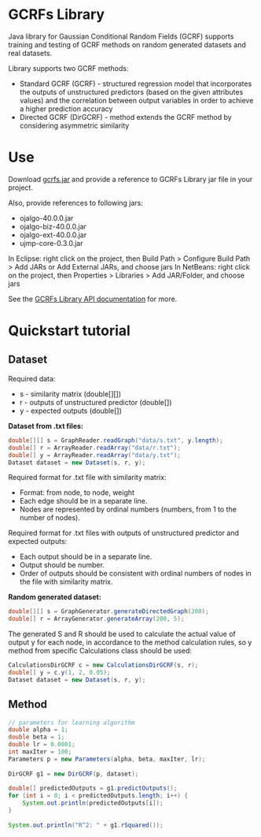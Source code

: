 GCRFs Library
=====================
Java library for Gaussian Conditional Random Fields (GCRF) supports training and testing of GCRF methods on random generated datasets and real datasets.

Library supports two GCRF methods:
- Standard GCRF (GCRF) - structured regression model that incorporates the outputs of unstructured predictors (based on the given attributes values) and the correlation between output variables in order to achieve a higher prediction accuracy
- Directed GCRF (DirGCRF) -  method extends the GCRF method by considering asymmetric similarity

Use
=====================

Download <a href="https://github.com/vujicictijana/Library/blob/master/gcrfs.jar?raw=true">gcrfs.jar</a> and provide a reference to GCRFs Library jar file in your project.

Also, provide references to following jars:
- ojalgo-40.0.0.jar
- ojalgo-biz-40.0.0.jar
- ojalgo-ext-40.0.0.jar
- ujmp-core-0.3.0.jar

In Eclipse: right click on the project, then Build Path > Configure Build Path > Add JARs or Add External JARs, and choose jars
In NetBeans: right click on the project, then Properties > Libraries > Add JAR/Folder, and choose jars

See the <a href="http://htmlpreview.github.io/?https://github.com/vujicictijana/Library/blob/master/Library/api/index.html">GCRFs Library API documentation</a> for more.

Quickstart tutorial
=====================

<h2>Dataset </h2>

Required data:
- s - similarity matrix (double[][])
- r - outputs of unstructured predictor (double[])
- y - expected outputs (double[])
   
<b> Dataset from .txt files: </b>

```java
double[][] s = GraphReader.readGraph("data/s.txt", y.length);
double[] r = ArrayReader.readArray("data/r.txt");
double[] y = ArrayReader.readArray("data/y.txt");
Dataset dataset = new Dataset(s, r, y);
```

Required format for .txt file with similarity matrix:
- Format: from node, to node, weight
- Each edge should be in a separate line.
- Nodes are represented by ordinal numbers (numbers, from 1 to the number of nodes).

Required format for .txt files with outputs of unstructured predictor and expected outputs:
- Each output should be in a separate line.
- Output should be number.
- Order of outputs should be consistent with ordinal numbers of nodes in the file with similarity matrix.

<b> Random generated dataset: </b>

```java
double[][] s = GraphGenerator.generateDirectedGraph(200);
double[] r = ArrayGenerator.generateArray(200, 5);
```

The generated S and R should be used to calculate the actual value of output y for each node, in accordance to the method calculation rules, so y method from specific Calculations class should be used:

```java
CalculationsDirGCRF c = new CalculationsDirGCRF(s, r);
double[] y = c.y(1, 2, 0.05);
Dataset dataset = new Dataset(s, r, y);
```

<h2>Method</h2>

```java
// parameters for learning algorithm
double alpha = 1;
double beta = 1;
double lr = 0.0001;
int maxIter = 100;
Parameters p = new Parameters(alpha, beta, maxIter, lr);
		
DirGCRF g1 = new DirGCRF(p, dataset);
		
double[] predictedOutputs = g1.predictOutputs();
for (int i = 0; i < predictedOutputs.length; i++) {
	System.out.println(predictedOutputs[i]);
}
		
System.out.println("R^2: " + g1.rSquared());
```
